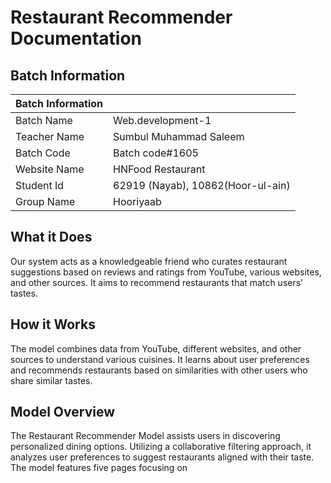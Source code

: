 # Restaurant Recommender Documentation

## Batch Information
| **Batch Information** |   |
|-----------------------|---|
| Batch Name            | Web.development-1 |
| Teacher Name          | Sumbul Muhammad Saleem     |
| Batch Code            | Batch code#1605    |
| Website Name          | HNFood Restaurant |
| Student Id            | 62919 (Nayab), 10862(Hoor-ul-ain) |
| Group Name            | Hooriyaab |

## What it Does
Our system acts as a knowledgeable friend who curates restaurant suggestions based on reviews and ratings from YouTube, various websites, and other sources. It aims to recommend restaurants that match users' tastes.

## How it Works
The model combines data from YouTube, different websites, and other sources to understand various cuisines. It learns about user preferences and recommends restaurants based on similarities with other users who share similar tastes.

## Model Overview
The Restaurant Recommender Model assists users in discovering personalized dining options. Utilizing a collaborative filtering approach, it analyzes user preferences to suggest restaurants aligned with their taste. The model features five pages focusing on 
